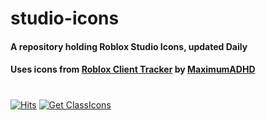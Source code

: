 # studio-icons
#### A repository holding Roblox Studio Icons, updated Daily
#### Uses icons from [Roblox Client Tracker](https://github.com/MaximumADHD/Roblox-Client-Tracker) by [MaximumADHD](https://github.com/MaximumADHD)
#
[![Hits](https://hits.seeyoufarm.com/api/count/incr/badge.svg?url=https%3A%2F%2Fgithub.com%2FStarLandRBLX%2Fstudio-icons&count_bg=%2379C83D&title_bg=%23555555&icon=&icon_color=%23E7E7E7&title=hits&edge_flat=false)](https://hits.seeyoufarm.com)  [![Get ClassIcons](https://github.com/StarLandRBLX/studio-icons/actions/workflows/classimages.yml/badge.svg)](https://github.com/StarLandRBLX/studio-icons/actions/workflows/classimages.yml)

